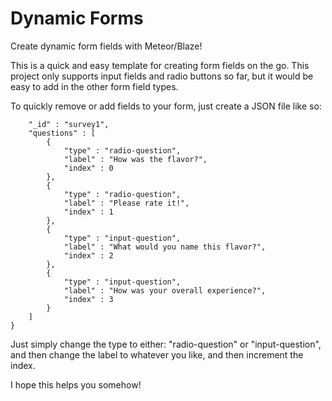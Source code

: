 # Dynamic Forms
Create dynamic form fields with Meteor/Blaze!

This is a quick and easy template for creating form fields on the go. This project only supports input fields and radio buttons
so far, but it would be easy to add in the other form field types.


To quickly remove or add fields to your form, just create a JSON file like so:

```{
    "_id" : "survey1",
    "questions" : [ 
        {
            "type" : "radio-question",
            "label" : "How was the flavor?",
            "index" : 0
        }, 
        {
            "type" : "radio-question",
            "label" : "Please rate it!",
            "index" : 1
        }, 
        {
            "type" : "input-question",
            "label" : "What would you name this flavor?",
            "index" : 2
        }, 
        {
            "type" : "input-question",
            "label" : "How was your overall experience?",
            "index" : 3
        }
    ]
}
```

Just simply change the type to either: "radio-question" or "input-question", and then change the label to whatever you like,
and then increment the index.

I hope this helps you somehow!
